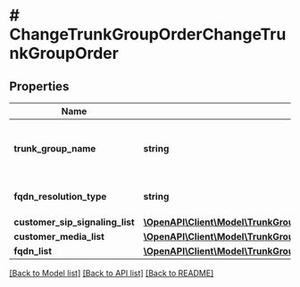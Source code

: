 # # ChangeTrunkGroupOrderChangeTrunkGroupOrder

## Properties

Name | Type | Description | Notes
------------ | ------------- | ------------- | -------------
**trunk_group_name** | **string** | Trunk Group Name which is to be updated | [optional]
**fqdn_resolution_type** | **string** | FQDN Resolution Type | [optional]
**customer_sip_signaling_list** | [**\OpenAPI\Client\Model\TrunkGroupOrderTrunkGroupOrderCustomerSipSignalingList**](TrunkGroupOrderTrunkGroupOrderCustomerSipSignalingList.md) |  | [optional]
**customer_media_list** | [**\OpenAPI\Client\Model\TrunkGroupOrderTrunkGroupOrderCustomerMediaList**](TrunkGroupOrderTrunkGroupOrderCustomerMediaList.md) |  | [optional]
**fqdn_list** | [**\OpenAPI\Client\Model\TrunkGroupOrderTrunkGroupOrderFqdnList**](TrunkGroupOrderTrunkGroupOrderFqdnList.md) |  | [optional]

[[Back to Model list]](../../README.md#models) [[Back to API list]](../../README.md#endpoints) [[Back to README]](../../README.md)
